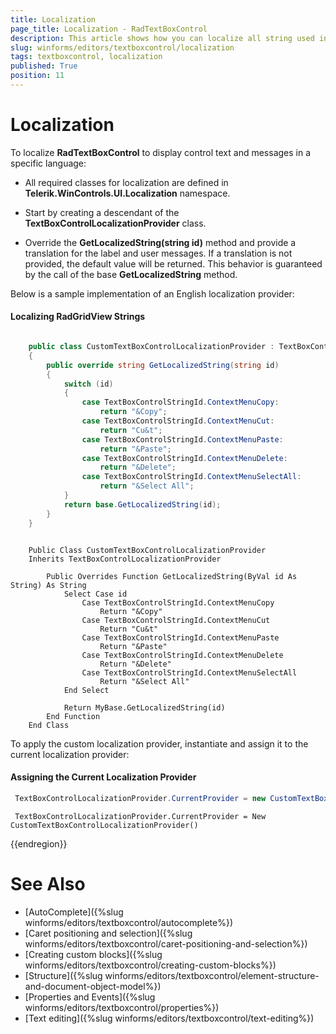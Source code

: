 ```yaml
---
title: Localization
page_title: Localization - RadTextBoxControl
description: This article shows how you can localize all string used inside RadTextBoxControl.
slug: winforms/editors/textboxcontrol/localization
tags: textboxcontrol, localization
published: True
position: 11
---
```


# Localization

To localize **RadTextBoxControl** to display control text and messages in a specific language:

*  All required classes for localization are defined in __Telerik.WinControls.UI.Localization__ namespace.

*  Start by creating a descendant of the **TextBoxControlLocalizationProvider** class.

*  Override the **GetLocalizedString(string id)** method and provide a translation for the label and user messages. If a translation is not provided, the default value will be returned. This behavior is guaranteed by the call of the base **GetLocalizedString** method.

Below is a sample implementation of an English localization provider:

#### Localizing RadGridView Strings

````C#

    public class CustomTextBoxControlLocalizationProvider : TextBoxControlLocalizationProvider
    {
        public override string GetLocalizedString(string id)
        {
            switch (id)
            {
                case TextBoxControlStringId.ContextMenuCopy:
                    return "&Copy";
                case TextBoxControlStringId.ContextMenuCut:
                    return "Cu&t";
                case TextBoxControlStringId.ContextMenuPaste:
                    return "&Paste";
                case TextBoxControlStringId.ContextMenuDelete:
                    return "&Delete";
                case TextBoxControlStringId.ContextMenuSelectAll:
                    return "&Select All";
            }
            return base.GetLocalizedString(id);
        }
    }

````
````VB.NET

    Public Class CustomTextBoxControlLocalizationProvider
    Inherits TextBoxControlLocalizationProvider

        Public Overrides Function GetLocalizedString(ByVal id As String) As String
            Select Case id
                Case TextBoxControlStringId.ContextMenuCopy
                    Return "&Copy"
                Case TextBoxControlStringId.ContextMenuCut
                    Return "Cu&t"
                Case TextBoxControlStringId.ContextMenuPaste
                    Return "&Paste"
                Case TextBoxControlStringId.ContextMenuDelete
                    Return "&Delete"
                Case TextBoxControlStringId.ContextMenuSelectAll
                    Return "&Select All"
            End Select

            Return MyBase.GetLocalizedString(id)
        End Function
    End Class

````


To apply the custom localization provider, instantiate and assign it to the current localization provider: 

#### Assigning the Current Localization Provider

````C#
 TextBoxControlLocalizationProvider.CurrentProvider = new CustomTextBoxControlLocalizationProvider();

````
````VB.NET
 TextBoxControlLocalizationProvider.CurrentProvider = New CustomTextBoxControlLocalizationProvider()

````

{{endregion}}

# See Also

* [AutoComplete]({%slug winforms/editors/textboxcontrol/autocomplete%})
* [Caret positioning and selection]({%slug winforms/editors/textboxcontrol/caret-positioning-and-selection%})
* [Creating custom blocks]({%slug winforms/editors/textboxcontrol/creating-custom-blocks%})
* [Structure]({%slug winforms/editors/textboxcontrol/element-structure-and-document-object-model%})
* [Properties and Events]({%slug winforms/editors/textboxcontrol/properties%})
* [Text editing]({%slug winforms/editors/textboxcontrol/text-editing%})
